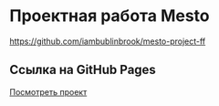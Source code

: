 # Проектная работа Mesto
https://github.com/iambublinbrook/mesto-project-ff

## Ссылка на GitHub Pages
[Посмотреть проект](https://iambublinbrook.github.io/mesto-project-ff/)


